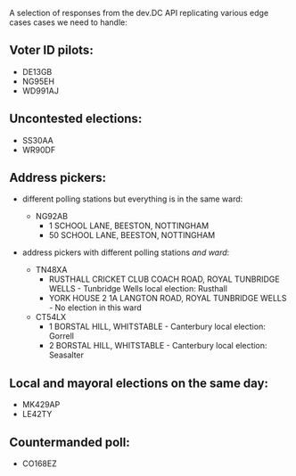 A selection of responses from the dev.DC API
replicating various edge cases cases we need to handle:

## Voter ID pilots:
- DE13GB
- NG95EH
- WD991AJ

## Uncontested elections:
- SS30AA
- WR90DF

## Address pickers:
- different polling stations but everything is in the same ward:
    - NG92AB
       - 1 SCHOOL LANE, BEESTON, NOTTINGHAM
       - 50 SCHOOL LANE, BEESTON, NOTTINGHAM

- address pickers with different polling stations _and ward_:
    - TN48XA
        - RUSTHALL CRICKET CLUB COACH ROAD, ROYAL TUNBRIDGE WELLS - Tunbridge Wells local election: Rusthall
        - YORK HOUSE 2 1A LANGTON ROAD, ROYAL TUNBRIDGE WELLS - No election in this ward
    - CT54LX
        - 1 BORSTAL HILL, WHITSTABLE - Canterbury local election: Gorrell
        - 2 BORSTAL HILL, WHITSTABLE - Canterbury local election: Seasalter

## Local and mayoral elections on the same day:
- MK429AP
- LE42TY

## Countermanded poll:
- CO168EZ
